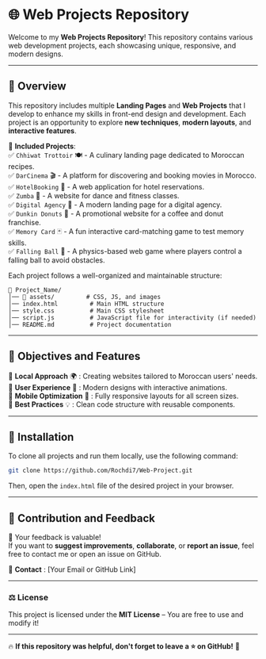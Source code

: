 # 🌐 Web Projects Repository

Welcome to my **Web Projects Repository**! This repository contains various web development projects, each showcasing unique, responsive, and modern designs.

---

## 📌 Overview

This repository includes multiple **Landing Pages** and **Web Projects** that I develop to enhance my skills in front-end design and development. Each project is an opportunity to explore **new techniques**, **modern layouts**, and **interactive features**.

📂 **Included Projects**:  
✅ `Chhiwat Trottoir` 🍽️ - A culinary landing page dedicated to Moroccan recipes.  
✅ `DarCinema` 🎬 - A platform for discovering and booking movies in Morocco.  
✅ `HotelBooking` 🏨 - A web application for hotel reservations.  
✅ `Zumba` 💃 - A website for dance and fitness classes.  
✅ `Digital Agency` 🚀 - A modern landing page for a digital agency.  
✅ `Dunkin Donuts` 🍩 - A promotional website for a coffee and donut franchise.  
✅ `Memory Card` 🃏 - A fun interactive card-matching game to test memory skills.  
✅ `Falling Ball` 🏀 - A physics-based web game where players control a falling ball to avoid obstacles.  

Each project follows a well-organized and maintainable structure:  

```
📂 Project_Name/
│── 📂 assets/         # CSS, JS, and images
│── index.html         # Main HTML structure
│── style.css          # Main CSS stylesheet
│── script.js          # JavaScript file for interactivity (if needed)
│── README.md          # Project documentation
```  

---

## 🎯 Objectives and Features

🔹 **Local Approach** 🌍 : Creating websites tailored to Moroccan users' needs.  
🔹 **User Experience** 🎨 : Modern designs with interactive animations.  
🔹 **Mobile Optimization** 📱 : Fully responsive layouts for all screen sizes.  
🔹 **Best Practices** 💡 : Clean code structure with reusable components.  

---

## 🚀 Installation

To clone all projects and run them locally, use the following command:  

```bash
git clone https://github.com/Rochdi7/Web-Project.git
```  

Then, open the `index.html` file of the desired project in your browser.

---

## 📢 Contribution and Feedback

💬 Your feedback is valuable!  
If you want to **suggest improvements**, **collaborate**, or **report an issue**, feel free to contact me or open an issue on GitHub.  

📧 **Contact** : [Your Email or GitHub Link]  

---

### ⚖️ License

This project is licensed under the **MIT License** – You are free to use and modify it!  

---

🔥 **If this repository was helpful, don't forget to leave a ⭐ on GitHub!** 🚀  
